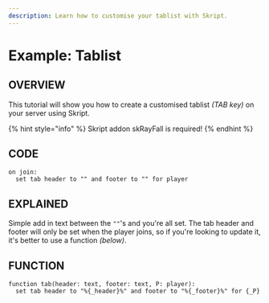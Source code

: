 ```yaml
---
description: Learn how to customise your tablist with Skript.
---
```


# Example: Tablist

## OVERVIEW

This tutorial will show you how to create a customised tablist *(TAB key)* on your server using Skript.

{% hint style="info" %} Skript addon skRayFall is required! {% endhint %}

## CODE

```
on join:
  set tab header to "" and footer to "" for player
```

## EXPLAINED

Simple add in text between the `""`'s and you're all set. The tab header and footer will only be set when the player joins, so if you're looking to update it, it's better to use a function *(below)*.

## FUNCTION

```
function tab(header: text, footer: text, P: player):
  set tab header to "%{_header}%" and footer to "%{_footer}%" for {_P}
```
